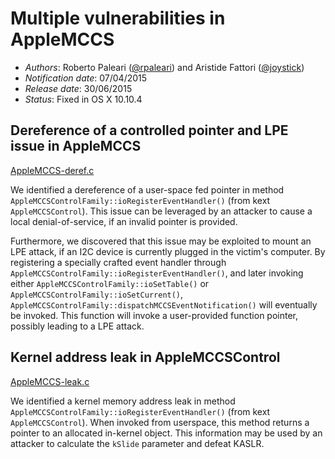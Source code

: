 # Multiple vulnerabilities in AppleMCCS #

* _Authors_: Roberto Paleari ([@rpaleari](https://twitter.com/rpaleari)) and Aristide Fattori ([@joystick](https://twitter.com/joystick))
* _Notification date_: 07/04/2015
* _Release date_: 30/06/2015
* _Status_: Fixed in OS X 10.10.4

## Dereference of a controlled pointer and LPE issue in AppleMCCS ##
[AppleMCCS-deref.c](AppleMCCS-deref.c)

We identified a dereference of a user-space fed pointer in method
`AppleMCCSControlFamily::ioRegisterEventHandler()` (from kext
`AppleMCCSControl`). This issue can be leveraged by an attacker to cause a
local denial-of-service, if an invalid pointer is provided.

Furthermore, we discovered that this issue may be exploited to mount an LPE
attack, if an I2C device is currently plugged in the victim's computer. By
registering a specially crafted event handler through
`AppleMCCSControlFamily::ioRegisterEventHandler()`, and later invoking either
`AppleMCCSControlFamily::ioSetTable()` or
`AppleMCCSControlFamily::ioSetCurrent()`,
`AppleMCCSControlFamily::dispatchMCCSEventNotification()` will eventually be
invoked. This function will invoke a user-provided function pointer, possibly
leading to a LPE attack.

## Kernel address leak in AppleMCCSControl ##
[AppleMCCS-leak.c](AppleMCCS-leak.c)

We identified a kernel memory address leak in method
`AppleMCCSControlFamily::ioRegisterEventHandler()` (from kext
`AppleMCCSControl`). When invoked from userspace, this method returns a pointer
to an allocated in-kernel object. This information may be used by an attacker
to calculate the `kSlide` parameter and defeat KASLR.
